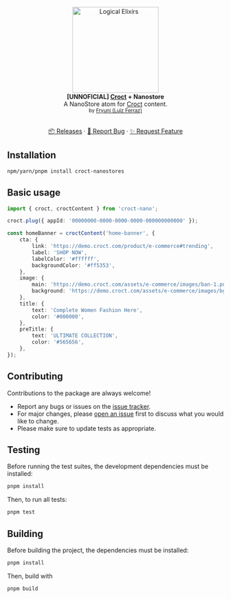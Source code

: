 <p align="center">
    <a href="https://fryuni.dev">
        <img src="https://fryuni.dev/logo/fancy.webp" alt="Logical Elixirs" height="200"/>
    </a>
    <br />
    <strong>[UNNOFICIAL] <a href="https://croct.com?utm_campaign=croct-nano&utm_source=package-readme">Croct</a> + Nanostore</strong>
    <br />
    A NanoStore atom for <a href="https://croct.com?utm_campaign=croct-nano&utm_source=package-readme">Croct</a> content.
    <br />
    <sub>by <a href="https://fryuni.dev">Fryuni (Luiz Ferraz)</a></sub>
</p>
<p align="center">
    <!-- <img alt="Build" src="https://img.shields.io/badge/build-passing-green" /> -->
    <!-- <img alt="Coverage" src="https://img.shields.io/badge/coverage-100%25-green" /> -->
    <!-- <img alt="Maintainability" src="https://img.shields.io/badge/maintainability-100-green" /> -->
    <!-- <br /> -->
    <br />
    <a href="https://github.com/Fryuni/croct-nano/releases">📦 Releases</a>
    ·
    <a href="https://github.com/Fryuni/croct-nano/issues/new?labels=bug">🐞 Report Bug</a>
    ·
    <a href="https://github.com/Fryuni/croct-nano/issues/new?labels=enhancement">✨ Request Feature</a>
</p>

## Installation

```sh
npm/yarn/pnpm install croct-nanostores
```

## Basic usage

```ts
import { croct, croctContent } from 'croct-nano';

croct.plug({ appId: '00000000-0000-0000-0000-000000000000' });

const homeBanner = croctContent('home-banner', {
    cta: {
        link: 'https://demo.croct.com/product/e-commerce#trending',
        label: 'SHOP NOW',
        labelColor: '#ffffff',
        backgroundColor: '#ff5353',
    },
    image: {
        main: 'https://demo.croct.com/assets/e-commerce/images/ban-1.png',
        background: 'https://demo.croct.com/assets/e-commerce/images/bg-1.jpg',
    },
    title: {
        text: 'Complete Women Fashion Here',
        color: '#000000',
    },
    preTitle: {
        text: 'ULTIMATE COLLECTION',
        color: '#565656',
    },
});
```

## Contributing

Contributions to the package are always welcome!

- Report any bugs or issues on the [issue tracker](https://github.com/Fryuni/croct-nano/issues).
- For major changes, please [open an issue](https://github.com/Fryuni/croct-nano/issues) first to discuss what you would like to change.
- Please make sure to update tests as appropriate.

## Testing

Before running the test suites, the development dependencies must be installed:

```sh
pnpm install
```

Then, to run all tests:

```sh
pnpm test
```

## Building

Before building the project, the dependencies must be installed:

```sh
pnpm install
```

Then, build with

```sh
pnpm build
```
